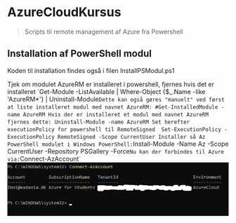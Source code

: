 # AzureCloudKursus
>Scripts til remote management af Azure fra Powershell
## Installation af PowerShell modul
Koden til installation findes også i filen InstallPSModul.ps1

Tjek om modulet AzureRM er installeret i powershell, fjernes hvis det er installeret
´Get-Module -ListAvailable | Where-Object {$_.Name -like 'AzureRM*'} | Uninstall-Module`
Dette kan også gøres "manuelt" ved først at liste installeret modul med navnet AzureRM:
#Get-InstalledModule -name AzureRM
Hvis der er installeret et modul med navnet AzureRM fjernes dette:
Uninstall-Module -name AzureRM
Set herefter executionPolicy for powershell til RemoteSigned 
Set-ExecutionPolicy -ExecutionPolicy RemoteSigned -Scope CurrentUser
Installer så Az PowerShell modulet i Windows PowerShell:
`Install-Module -Name Az -Scope CurrentUser -Repository PSGallery -Force`
Nu kan der forbindes til Azure via:
`Connect-AzAccount´
![Screenshot af oprette forbindelse](https://github.com/ibhelmer/AzureCloudKursus/blob/main/images/ConnectAZ.png)
